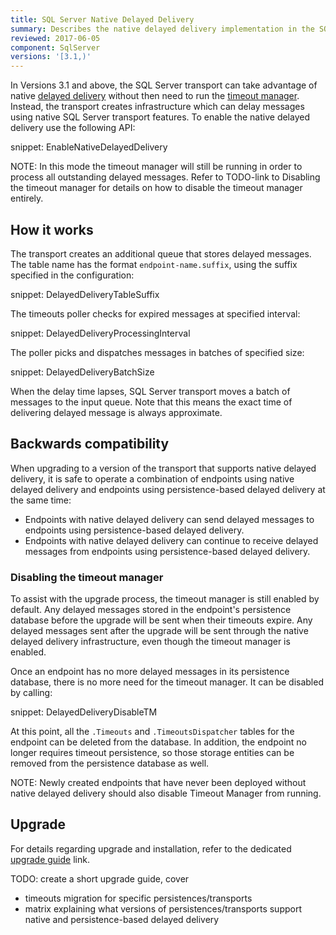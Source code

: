 ```yaml
---
title: SQL Server Native Delayed Delivery
summary: Describes the native delayed delivery implementation in the SQL Server transport
reviewed: 2017-06-05
component: SqlServer
versions: '[3.1,)'
---
```


In Versions 3.1 and above, the SQL Server transport can take advantage of native [delayed delivery](/nservicebus/messaging/delayed-delivery.md) without then need to run the [timeout manager](/nservicebus/messaging/timeout-manager.md). Instead, the transport creates infrastructure which can delay messages using native SQL Server transport features. To enable the native delayed delivery use the following API:

snippet: EnableNativeDelayedDelivery

NOTE: In this mode the timeout manager will still be running in order to process all outstanding delayed messages. Refer to TODO-link to Disabling the timeout manager for details on how to disable the timeout manager entirely.

## How it works

The transport creates an additional queue that stores delayed messages. The table name has the format `endpoint-name.suffix`, using the suffix specified in the configuration:

snippet: DelayedDeliveryTableSuffix

The timeouts poller checks for expired messages at specified interval:

snippet: DelayedDeliveryProcessingInterval

The poller picks and dispatches messages in batches of specified size:

snippet: DelayedDeliveryBatchSize

When the delay time lapses, SQL Server transport moves a batch of messages to the input queue. Note that this means the exact time of delivering delayed message is always approximate.


## Backwards compatibility

When upgrading to a version of the transport that supports native delayed delivery, it is safe to operate a combination of endpoints using native delayed delivery and endpoints using persistence-based delayed delivery at the same time:
- Endpoints with native delayed delivery can send delayed messages to endpoints using persistence-based delayed delivery. 
- Endpoints with native delayed delivery can continue to receive delayed messages from endpoints using persistence-based delayed delivery.


### Disabling the timeout manager

To assist with the upgrade process, the timeout manager is still enabled by default. Any delayed messages stored in the endpoint's persistence database before the upgrade will be sent when their timeouts expire. Any delayed messages sent after the upgrade will be sent through the native delayed delivery infrastructure, even though the timeout manager is enabled.

Once an endpoint has no more delayed messages in its persistence database, there is no more need for the timeout manager. It can be disabled by calling:

snippet: DelayedDeliveryDisableTM

At this point, all the `.Timeouts` and `.TimeoutsDispatcher` tables for the endpoint can be deleted from the database. In addition, the endpoint no longer requires timeout persistence, so those storage entities can be removed from the persistence database as well.

NOTE: Newly created endpoints that have never been deployed without native delayed delivery should also disable Timeout Manager from running.


## Upgrade

For details regarding upgrade and installation, refer to the dedicated [upgrade guide]() link.

TODO: create a short upgrade guide, cover 
- timeouts migration for specific persistences/transports
- matrix explaining what versions of persistences/transports support native and persistence-based delayed delivery
